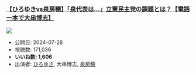 ### [【ひろゆきvs泉房穂】「泉代表は…」立憲民主党の課題とは？【電話一本で大串博志】](https://www.youtube.com/watch?v=nPmeOleX-6g)
[![](https://img.youtube.com/vi/nPmeOleX-6g/sddefault.jpg)](https://www.youtube.com/watch?v=nPmeOleX-6g)
-   公開日: 2024-07-28
-   視聴数: 171,036
-   **いいね数: 1,606**
-   出演者: [ひろゆき](/rehacq_fan/people/ひろゆき "wikilink"), 大串博志, [泉房穂](/rehacq_fan/people/泉房穂 "wikilink")
